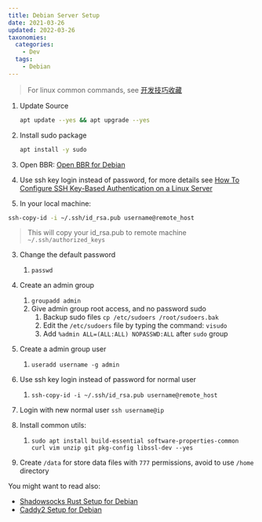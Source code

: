 ```yaml
---
title: Debian Server Setup
date: 2021-03-26
updated: 2022-03-26
taxonomies:
  categories:
    - Dev
  tags:
    - Debian
---
```


> For linux common commands, see [开发技巧收藏](@content/dev-tips/index.md#linux-common-commands)

<!-- more -->

1. Update Source

   ```bash
   apt update --yes && apt upgrade --yes
   ```

2. Install sudo package

   ```bash
   apt install -y sudo
   ```

3. Open BBR: [Open BBR for Debian](@content/blog/open-bbr-for-debian.en.md)

4. Use ssh key login instead of password, for more details see [How To Configure SSH Key-Based Authentication on a Linux Server](https://www.digitalocean.com/community/tutorials/how-to-configure-ssh-key-based-authentication-on-a-linux-server)

5. In your local machine:

```bash
ssh-copy-id -i ~/.ssh/id_rsa.pub username@remote_host
```

> This will copy your id_rsa.pub to remote machine `~/.ssh/authorized_keys`

3. Change the default password

   1. `passwd`

4. Create an admin group
   1. `groupadd admin`
   2. Give admin group root access, and no password sudo
      1. Backup sudo files `cp /etc/sudoers /root/sudoers.bak`
      2. Edit the `/etc/sudoers` file by typing the command: `visudo`
      3. Add `%admin ALL=(ALL:ALL) NOPASSWD:ALL` after `sudo` group
5. Create a admin group user
   1. `useradd username -g admin`
6. Use ssh key login instead of password for normal user
   1. `ssh-copy-id -i ~/.ssh/id_rsa.pub username@remote_host`
7. Login with new normal user `ssh username@ip`
8. Install common utils:
   1. `sudo apt install build-essential software-properties-common curl vim unzip git pkg-config libssl-dev --yes`
9. Create `/data` for store data files with `777` permissions, avoid to use `/home` directory

You might want to read also:

- [Shadowsocks Rust Setup for Debian](@content/blog/shadowsocks-rust-setup-for-debian.en.md)
- [Caddy2 Setup for Debian](@content/blog/caddy2-setup-for-debian.en.md)
